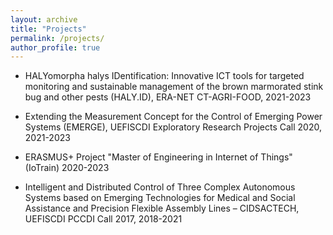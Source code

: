 ```yaml
---
layout: archive
title: "Projects"
permalink: /projects/
author_profile: true
---
```


* HALYomorpha halys IDentification: Innovative ICT tools for targeted monitoring and sustainable management of the brown marmorated stink bug and other pests (HALY.ID), ERA-NET CT-AGRI-FOOD, 2021-2023

* Extending the Measurement Concept for the Control of Emerging Power Systems (EMERGE), UEFISCDI Exploratory Research Projects Call 2020, 2021-2023

* ERASMUS+ Project "Master of Engineering in Internet of Things" (IoTrain) 2020-2023

* Intelligent and Distributed Control of Three Complex Autonomous Systems based on Emerging Technologies for Medical and Social Assistance and Precision Flexible Assembly Lines – CIDSACTECH, UEFISCDI PCCDI Call 2017, 2018-2021